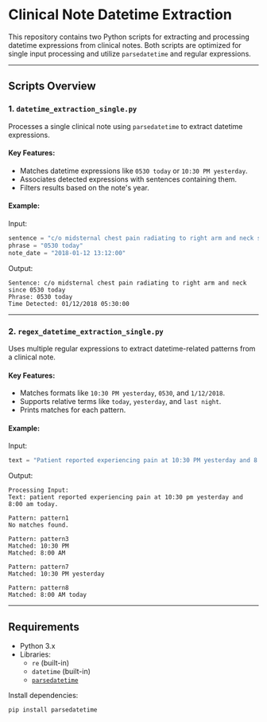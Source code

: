 # Clinical Note Datetime Extraction

This repository contains two Python scripts for extracting and processing datetime expressions from clinical notes. Both scripts are optimized for single input processing and utilize `parsedatetime` and regular expressions.

---

## Scripts Overview

### 1. `datetime_extraction_single.py`
Processes a single clinical note using `parsedatetime` to extract datetime expressions.

#### Key Features:
- Matches datetime expressions like `0530 today` or `10:30 PM yesterday`.
- Associates detected expressions with sentences containing them.
- Filters results based on the note's year.

#### Example:
Input:
```python
sentence = "c/o midsternal chest pain radiating to right arm and neck since 0530 today."
phrase = "0530 today"
note_date = "2018-01-12 13:12:00"
```

Output:
```plaintext
Sentence: c/o midsternal chest pain radiating to right arm and neck since 0530 today
Phrase: 0530 today
Time Detected: 01/12/2018 05:30:00
```

---

### 2. `regex_datetime_extraction_single.py`
Uses multiple regular expressions to extract datetime-related patterns from a clinical note.

#### Key Features:
- Matches formats like `10:30 PM yesterday`, `0530`, and `1/12/2018`.
- Supports relative terms like `today`, `yesterday`, and `last night`.
- Prints matches for each pattern.

#### Example:
Input:
```python
text = "Patient reported experiencing pain at 10:30 PM yesterday and 8:00 AM today."
```

Output:
```plaintext
Processing Input:
Text: patient reported experiencing pain at 10:30 pm yesterday and 8:00 am today.

Pattern: pattern1
No matches found.

Pattern: pattern3
Matched: 10:30 PM
Matched: 8:00 AM

Pattern: pattern7
Matched: 10:30 PM yesterday

Pattern: pattern8
Matched: 8:00 AM today
```

---

## Requirements

- Python 3.x
- Libraries:
  - `re` (built-in)
  - `datetime` (built-in)
  - [`parsedatetime`](https://pypi.org/project/parsedatetime/)

Install dependencies:
```bash
pip install parsedatetime
```
